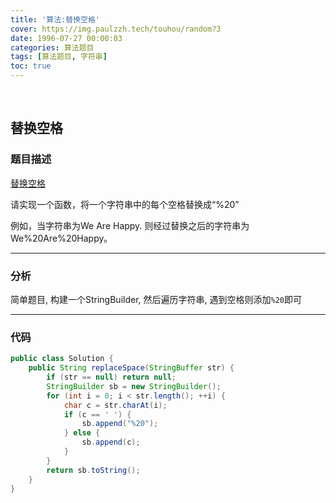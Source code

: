 ```yaml
---
title: '算法:替换空格'
cover: https://img.paulzzh.tech/touhou/random?3
date: 1996-07-27 00:00:03
categories: 算法题目
tags: [算法题目, 字符串]
toc: true
---
```


<br/>

<!--more-->

## 替换空格

### 题目描述

[替换空格](https://www.nowcoder.com/practice/4060ac7e3e404ad1a894ef3e17650423?tpId=13&tqId=11155&tPage=1&rp=1&ru=%2Fta%2Fcoding-interviews&qru=%2Fta%2Fcoding-interviews%2Fquestion-ranking)

请实现一个函数，将一个字符串中的每个空格替换成“%20”

例如，当字符串为We Are Happy. 则经过替换之后的字符串为We%20Are%20Happy。

****

### 分析

简单题目, 构建一个StringBuilder, 然后遍历字符串, 遇到空格则添加`%20`即可

****

### 代码

```java
public class Solution {
    public String replaceSpace(StringBuffer str) {
        if (str == null) return null;
        StringBuilder sb = new StringBuilder();
        for (int i = 0; i < str.length(); ++i) {
            char c = str.charAt(i);
            if (c == ' ') {
                sb.append("%20");
            } else {
                sb.append(c);
            }
        }
        return sb.toString();
    }
}
```

